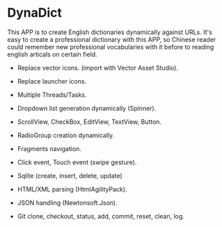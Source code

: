 # DynaDict

This APP is to create English dictionaries dynamically against URLs. It's easy to create a professional dictionary with this APP, so Chinese reader could remember new professional vocabularies with it before to reading english articals on certain field.



* Replace vector icons. (import with Vector Asset Studio).

* Replace launcher icons.

* Multiple Threads/Tasks.

* Dropdown list generation dynamically (Spinner).

* ScrollView, CheckBox, EditView, TextView, Button.

* RadioGroup creation dynamically.

* Fragments navigation.

* Click event, Touch event (swipe gesture).

* Sqlite (create, insert, delete, update)

* HTML/XML parsing (HtmlAgilityPack).

* JSON handling (Newtonsoft.Json).

* Git clone, checkout, status, add, commit, reset, clean, log.




